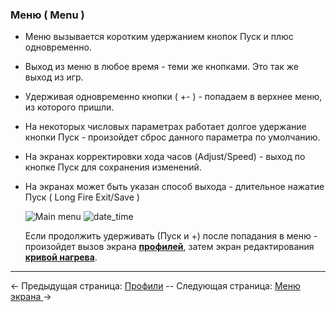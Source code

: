 ### Меню ( Menu )

* Меню вызывается коротким удержанием кнопок Пуск и плюс одновременно.  
* Выход из меню в любое время - теми же кнопками. Это так же выход из игр. 
* Удерживая одновременно кнопки ( +- ) - попадаем в верхнее меню, из которого пришли.
* На некоторых числовых параметрах работает долгое удержание кнопки Пуск - произойдет сброс данного параметра по умолчанию.
* На экранах корректировки хода часов (Adjust/Speed) - выход по кнопке Пуск для сохранения изменений.
* На экранах может быть указан способ выхода - длительное нажатие Пуск ( Long Fire Exit/Save )

	![Main menu](https://i.imgur.com/XfDLcEM.png) ![date_time](https://i.imgur.com/gdTOcsp.png)

	Если продолжить удерживать (Пуск и +) после попадания в меню - произойдет вызов экрана [**профилей**](profiles_ru.md), затем экран редактирования [**кривой нагрева**](vaping_ru.md).

-----

← Предыдущая страница: [Профили](profiles_ru.md) --  Следующая страница: [Меню экрана ](screen_ru.md)→
